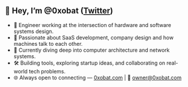 ## 👋 Hey, I’m @0xobat ([Twitter](https://twitter.com/0xobat))

- 🧠 Engineer working at the intersection of hardware and software systems design.  
- 🔬 Passionate about SaaS development, company design and how machines talk to each other.  
- 🚀 Currently diving deep into computer architecture and network systems.  
- 🛠️ Building tools, exploring startup ideas, and collaborating on real-world tech problems.  
- 🌐 Always open to connecting — [0xobat.com](https://0xobat.com) | 📧 owner@0xobat.com
